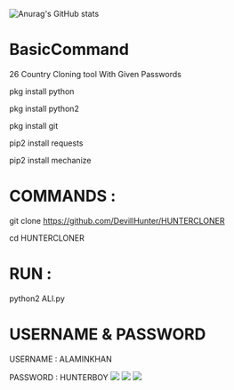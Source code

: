 ![Anurag's GitHub stats](https://github-readme-stats.vercel.app/api?username=DevillHunter&show_icons=true)
# BasicCommand
26 Country Cloning tool With Given Passwords

pkg install python

pkg install python2

pkg install git

pip2 install requests

pip2 install mechanize

# COMMANDS :
git clone https://github.com/DevillHunter/HUNTERCLONER

cd HUNTERCLONER


# RUN :
python2 ALl.py


# USERNAME & PASSWORD

USERNAME : ALAMINKHAN

PASSWORD : HUNTERBOY
![](https://a.top4top.io/p_18861h4ha0.jpg)
![](https://b.top4top.io/p_1886ccxzt0.jpg)
![](https://a.top4top.io/p_1886awl5g0.jpg)

